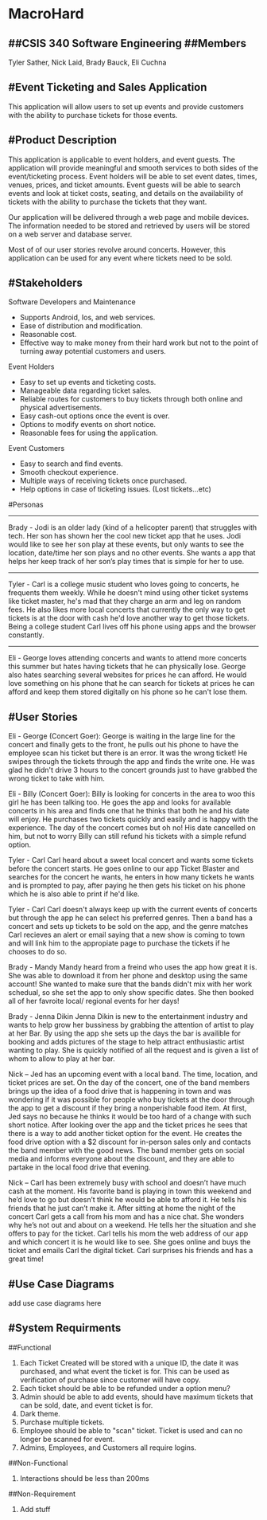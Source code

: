 ﻿# MacroHard
##CSIS 340 Software Engineering 
##Members
---
Tyler Sather, 
Nick Laid,
Brady Bauck,
Eli Cuchna

#Event Ticketing and Sales Application
---
This application will allow users to set up events and provide customers with the ability to purchase tickets for those events. 

#Product Description
---
This application is applicable to event holders, and event guests. The application will provide meaningful and smooth services to both sides of the event/ticketing process. Event holders will be able to set event dates, times, venues, prices, and ticket amounts. Event guests will be able to search events and look at ticket costs, seating, and details on the availability of tickets with the ability to purchase the tickets that they want.

Our application will be delivered through a web page and mobile devices. The information needed to be stored and retrieved by users will be stored on a web server and database server. 

Most of of our user stories revolve around concerts. However, this application can be used for any event where tickets need to be sold.


#Stakeholders
---
Software Developers and Maintenance 
* Supports Android, Ios, and web services.
* Ease of distribution and modification.
* Reasonable cost.
* Effective way to make money from their hard work but not to the point of turning away potential customers and users. 


Event Holders
* Easy to set up events and ticketing costs.
* Manageable data regarding ticket sales.
* Reliable routes for customers to buy tickets through both online and physical advertisements. 
* Easy cash-out options once the event is over.
* Options to modify events on short notice.
* Reasonable fees for using the application.

Event Customers
* Easy to search and find events.
* Smooth checkout experience.
* Multiple ways of receiving tickets once purchased.
* Help options in case of ticketing issues. (Lost tickets...etc)

#Personas

---
Brady - Jodi is an older lady (kind of a helicopter parent) that struggles with tech. Her son has shown her the cool new ticket app that he uses. Jodi would like to see her son play at these events, but only wants to see the location, date/time her son plays and no other events. She wants a app that helps her keep track of her son’s play times that is simple for her to use.

---
Tyler - Carl is a college music student who loves going to concerts, he frequents them weekly. While he doesn't mind using other ticket systems like ticket master, he's mad that they charge an arm and leg on random fees. He also likes more local concerts that currently the only way to get tickets is at the door with cash he'd love another way to get those tickets. Being a college student Carl lives off his phone using apps and the browser constantly. 

---
Eli - George loves attending concerts and wants to attend more concerts this summer but hates having tickets that he can physically lose. George also hates searching several websites for prices he can afford. He would love something on his phone that he can search for tickets at prices he can afford and keep them stored digitally on his phone so he can't lose them. 


#User Stories
---
Eli - George (Concert Goer):
George is waiting in the large line for the concert and finally gets to the front, he pulls out his phone to have the employee scan his ticket but there is an error. It was the wrong ticket! He swipes through the tickets through the app and finds the write one. He was glad he didn't drive 3 hours to the concert grounds just to have grabbed the wrong ticket to take with him.

Eli - Billy (Concert Goer):
Billy is looking for concerts in the area to woo this girl he has been talking too. He goes the app and looks for available concerts in his area and finds one that he thinks that both he and his date will enjoy. He purchases two tickets quickly and easily and is happy with the experience. The day of the concert comes but oh no! His date cancelled on him, but not to worry Billy can still refund his tickets with a simple refund option.

Tyler - Carl
Carl heard about a sweet local concert and wants some tickets before the concert starts. He goes online to our app Ticket Blaster and searches for the concert he wants, he enters in how many tickets he wants and is prompted to pay, after paying he then gets his ticket on his phone which he is also able to print if he'd like. 

Tyler - Carl
Carl doesn't always keep up with the current events of concerts but through the app he can select his preferred genres. Then a band has a concert and sets up tickets to be sold on the app, and the genre matches Carl recieves an alert or email saying that a new show is coming to town and will link him to the appropiate page to purchase the tickets if he chooses to do so.  

Brady - Mandy 
Mandy heard from a freind who uses the app how great it is. She was able to download it from her phone and desktop using the same account! She wanted to make sure that the bands didn't mix with her work schedual, so she set the app to only show specific dates. She then booked all of her favroite local/ regional events for her days!

Brady - Jenna Dikin 
Jenna Dikin is new to the entertainment industry and wants to help grow her bussiness by grabbing the attention of artist to play at her Bar. By using the app she sets up the days the bar is availible for booking and adds pictures of the stage to help attract enthusiastic artist wanting to play. She is quickly notified of all the request and is given a list of whom to allow to play at her bar.

Nick – Jed has an upcoming event with a local band. The time, location, and ticket prices are set. On the day of the concert, one of the band members brings up the idea of a food drive that is happening in town and was wondering if it was possible for people who buy tickets at the door through the app to get a discount if they bring a nonperishable food item. At first, Jed says no because he thinks it would be too hard of a change with such short notice. After looking over the app and the ticket prices he sees that there is a way to add another ticket option for the event. He creates the food drive option with a $2 discount for in-person sales only and contacts the band member with the good news. The band member gets on social media and informs everyone about the discount, and they are able to partake in the local food drive that evening. 

Nick – Carl has been extremely busy with school and doesn’t have much cash at the moment. His favorite band is playing in town this weekend and he’d love to go but doesn’t think he would be able to afford it. He tells his friends that he just can’t make it. After sitting at home the night of the concert Carl gets a call from his mom and has a nice chat. She wonders why he’s not out and about on a weekend. He tells her the situation and she offers to pay for the ticket. Carl tells his mom the web address of our app and which concert it is he would like to see. She goes online and buys the ticket and emails Carl the digital ticket. Carl surprises his friends and has a great time! 

#Use Case Diagrams
---
add use case diagrams here

#System Requirments
--- 
##Functional
1. Each Ticket Created will be stored with a unique ID, the date it was purchased, and what event the ticket is for. This can be used as verification of purchase since customer will have copy. 
2. Each ticket should be able to be refunded under a option menu?
3. Admin should be able to add events, should have maximum tickets that can be sold, date, and event ticket is for. 
4. Dark theme. 
5. Purchase multiple tickets.
6. Employee should be able to "scan" ticket. Ticket is used and can no longer be scanned for event.
7. Admins, Employees, and Customers all require logins.

##Non-Functional
1. Interactions should be less than 200ms

##Non-Requirement
1. Add stuff
